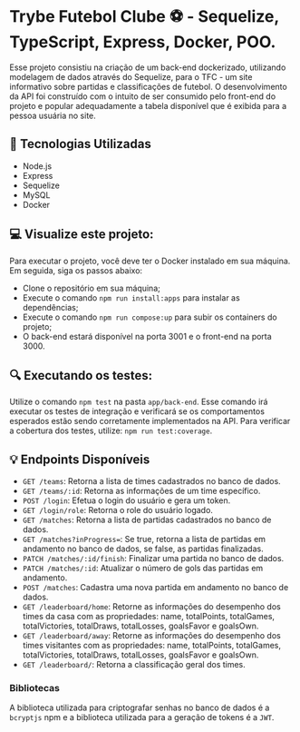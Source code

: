# Trybe Futebol Clube ⚽️ - Sequelize, TypeScript, Express, Docker, POO.
Esse projeto consistiu na criação de um back-end dockerizado, utilizando modelagem de dados através do Sequelize, para o TFC - um site informativo sobre partidas e classificações de futebol. O desenvolvimento da API foi construído com o intuito de ser consumido pelo front-end do projeto e popular adequadamente a tabela disponível que é exibida para a pessoa usuária no site.

## :hammer: Tecnologias Utilizadas
- Node.js
- Express
- Sequelize
- MySQL
- Docker

## :computer: Visualize este projeto:
Para executar o projeto, você deve ter o Docker instalado em sua máquina. Em seguida, siga os passos abaixo:
- Clone o repositório em sua máquina;
- Execute o comando `npm run install:apps` para instalar as dependências;
- Execute o comando `npm run compose:up` para subir os containers do projeto;
- O back-end estará disponível na porta 3001 e o front-end na porta 3000.

## :mag: Executando os testes:
Utilize o comando `npm test` na pasta `app/back-end`. Esse comando irá executar os testes de integração e  verificará se os comportamentos esperados estão sendo corretamente implementados na API. Para verificar a cobertura dos testes, utilize: `npm run test:coverage`.

## :bulb: Endpoints Disponíveis
- `GET /teams`: Retorna a lista de times cadastrados no banco de dados.
- `GET /teams/:id`: Retorna as informações de um time específico.
- `POST /login`: Efetua o login do usuário e gera um token.
- `GET /login/role`: Retorna o role do usuário logado.
- `GET /matches`: Retorna a lista de partidas cadastrados no banco de dados.
- `GET /matches?inProgress=`: Se true, retorna a lista de partidas em andamento no banco de dados, se false, as partidas finalizadas.
- `PATCH /matches/:id/finish`: Finalizar uma partida no banco de dados.
- `PATCH /matches/:id`: Atualizar o número de gols das partidas em andamento.
- `POST /matches`: Cadastra uma nova partida em andamento no banco de dados.
- `GET /leaderboard/home`: Retorne as informações do desempenho dos times da casa com as propriedades: name, totalPoints, totalGames, totalVictories, totalDraws, totalLosses, goalsFavor e goalsOwn.
- `GET /leaderboard/away`: Retorne as informações do desempenho dos times visitantes com as propriedades: name, totalPoints, totalGames, totalVictories, totalDraws, totalLosses, goalsFavor e goalsOwn.
- `GET /leaderboard/`:  Retorna a classificação geral dos times.

### Bibliotecas
A biblioteca utilizada para criptografar senhas no banco de dados é a `bcryptjs` npm e a biblioteca utilizada para a geração de tokens é a `JWT`.
